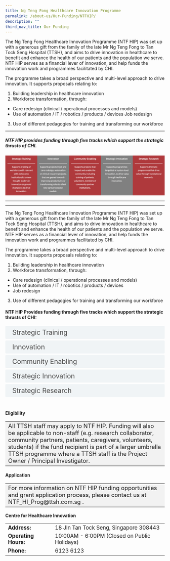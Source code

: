 ```yaml
---
title: Ng Teng Fong Healthcare Innovation Programme
permalink: /about-us/Our-Funding/NTFHIP/
description: ""
third_nav_title: Our Funding
---
```

The Ng Teng Fong Healthcare Innovation Programme (NTF HIP) was set up with a generous gift from the family of the late Mr Ng Teng Fong to Tan Tock Seng Hospital (TTSH), and aims to drive innovation in healthcare to benefit and enhance the health of our patients and the population we serve. NTF HIP serves as a financial lever of innovation, and help funds the innovation work and programmes facilitated by CHI.

The programme takes a broad perspective and multi-level approach to drive innovation. It supports proposals relating to:

1.   Building leadership in healthcare innovation
2.   Workforce transformation, through:
- Care redesign (clinical / operational processes and models)
- Use of automation / IT / robotics / products / devices
Job redesign
3. Use of different pedagogies for training and transforming our workforce


* * *

##### NTF HIP provides funding through five tracks which support the strategic thrusts of CHI.
![](/images/Funding%20Tracks.png)


---

---
The Ng Teng Fong Healthcare Innovation Programme (NTF HIP) was set up with a generous gift from the family of the late Mr Ng Teng Fong to Tan Tock Seng Hospital (TTSH), and aims to drive innovation in healthcare to benefit and enhance the health of our patients and the population we serve. NTF HIP serves as a financial lever of innovation, and help funds the innovation work and programmes facilitated by CHI.

The programme takes a broad perspective and multi-level approach to drive innovation. It supports proposals relating to:

1. Building leadership in healthcare innovation
1. Workforce transformation, through:
* Care redesign (clinical / operational processes and models)
* Use of automation / IT / robotics / products / devices
* Job redesign
3. Use of different pedagogies for training and transforming our workforce

<style>

input {
	display: none;
}
label {
	display: block;
	padding: 8px 22px;
	margin: 0 0 5px 0;
	cursor: pointor;
	background: #F0F4F6;
	border-radius: 3px;
	width=100%;
	color: #484848;
	transition: ease .5s;
	font-size: 1.5em;
}

label:hover {
	background: #BD2D37;
	color: #FFF;
}

.accordion-content {
	/* background: #E2E5F6; */
	padding: 10px 0px 30px 30px;
	/* border: 1px solid #484848; */
	margin: 0 0 1px 0;
	border-radius: 3px;
}

input + label + .accordion-content {
	display: none;
}

input:checked + label + .accordion-content {
	display: none;
}

input:checked + label + .accordion-content {
	display: block;
}

</style>
<!-- End of accordion -->

<div class="container">


<h4 id="our-main-plans">NTF HIP Provides funding through five tracks which support the strategic thrusts of CHI:
</h4>
<div>
	<input id="title1" type="checkbox"><label for="title1">Strategic Training</label>
	<div class="accordion-content">
	<div class="para">Supports training of workforce with relevant skills to become institutional / system thought leaders in innovation or ground champions to drive innovation.
</div>
	</div>
	<input id="title2" type="checkbox"><label for="title2">Innovation</label>
	<div class="accordion-content">
	<div class="para">Supports projects in job and care redesign, automation or clinical research projects, that are geared towards improving productivity, or transforming roles to effect new care processes / models.
</div>
	</div>
	<input id="title3" type="checkbox"><label for="title3">Community Enabling</label>
	<div class="accordion-content">
	<div class="para">Supports projects that impact and enable the community, including training of patients, volunteers, members of community partner institutions.
</div>
	</div>
	<input id="title4" type="checkbox"><label for="title4">Strategic Innovation</label>
	<div class="accordion-content">
	<div class="para">Supports programmes targetted at system level innovation, to drive value through healthcare innovation.
</div>
	</div>
	<input id="title5" type="checkbox"><label for="title5">Strategic Research</label>
	<div class="accordion-content">
	<div class="para">Supports thematic programmes that drive value through translational research.
</div>



</div></div></div>
<br>
<h4> Eligibility</h4>
<table style="font-size:130%; background-color:#f2f2f2">
<tbody>
	<tr><td>All TTSH staff may apply to NTF HIP. 
Funding will also be applicable to non-staff (e.g. research collaborator, community partners, patients, caregivers, volunteers, students) if the fund recipient is part of a larger umbrella TTSH programme where a TTSH staff is the Project Owner / Principal Investigator.</td>
</tr>
</tbody>
</table>
	


#### Application ####
<table style="font-size:130%; background-color:#f2f2f2">
<tbody>
	<tr><td>For more information on NTF HIP funding opportunities and grant application process, please contact us at NTF_HI_Prog@ttsh.com.sg .</td></tr>
</tbody>
</table>

<b>Centre for Healthcare Innovation</b>
<table style="font-size:120%">
<tbody>
<tr>
 <td><b>Address:</b></td><td>18 Jln Tan Tock Seng, Singapore 308443</td>
</tr>
<tr>
 <td><b>Operating Hours:</b> </td><td>10:00AM - 6:00PM (Closed on Public Holidays)</td>
</tr>
<tr>
	<td> <b>Phone:</b> </td><td>6123 6123</td>
</tr>
</tbody>
</table>